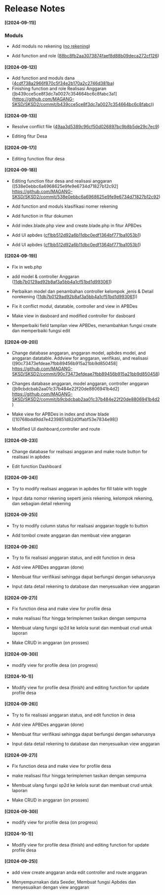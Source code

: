 # Release Notes

#### [(2024-09-11)]

### Moduls

-   Add moduls no rekening ([no rekening](https://github.com/MAGANG-SKSD/SKSD2/commit/8f925b9d0a957e65f296e82501e454120a238459?diff=split&w=0))

-   Add function and role ([88bc8fb2aa3073874faef8d88b09deca272cf126](https://github.com/MAGANG-SKSD/SKSD2/commit/88bc8fb2aa3073874faef8d88b09deca272cf126))

#### [(2024-09-12)]

-   Add function and moduls dana ([4cdf738a2966f870c5f34e2b170a2c2746d381ba](https://github.com/MAGANG-SKSD/SKSD2/commit/4cdf738a2966f870c5f34e2b170a2c2746d381ba))
-   Finishing function and role Realisasi Anggaran ([b439cce5ce8f3dc7a0027c354664bc6c8fabc3a1] (https://github.com/MAGANG-SKSD/SKSD2/commit/b439cce5ce8f3dc7a0027c354664bc6c8fabc))

#### [(2024-09-13)]

-   Resolve conflict file ([49aa3d5389c96cf50d026897bc9b8b5de29c7ec9](https://github.com/MAGANG-SKSD/SKSD2/commit/49aa3d5389c96cf50d026897bc9b8b5de29c7ec9))

-   Editing fitur Desa

#### [(2024-09-17)]

-   Editing function fitur desa

#### [(2024-09-18)]

-   Editing function fitur desa and realisasi anggaran ([538e0ebbc6a6968625e9fe9e6734d71827b12c92] https://github.com/MAGANG-SKSD/SKSD2/commit/538e0ebbc6a6968625e9fe9e6734d71827b12c92)

-   Add function and moduls klasifikasi nomer rekening

-   Add function in fitur dokumen

-   Add index.blade.php view and create.blade.php in fitur APBDes

-   Add UI apbdes ([cf1bb512d92a6b11dbc0edf1364bf771ba1053b1](https://github.com/MAGANG-SKSD/SKSD2/commit/cf1bb512d92a6b11dbc0edf1364bf771ba1053b1))

-   Add UI apbdes ([cf1bb512d92a6b11dbc0edf1364bf771ba1053b1](https://github.com/MAGANG-SKSD/SKSD2/commit/cf1bb512d92a6b11dbc0edf1364bf771ba1053b1))

#### [(2024-09-19)]

-   Fix in web.php
-   add model & controller Anggaran ([11db7b0129ad92b8af3a5bb4a1cf51bd1d993061](https://github.com/MAGANG-SKSD/SKSD2/commit/11db7b0129ad92b8af3a5bb4a1cf51bd1d993061))
-   Perbaikan model dan penambahan controller kelompok ,jenis & Detail norekening ([11db7b0129ad92b8af3a5bb4a1cf51bd1d993061](11db7b0129ad92b8af3a5bb4a1cf51bd1d993061)))

-   Fix it conflict modul, datatable, controller and view in APBDes

-   Make view in dasboard and modified controller for dasboard

-   Memperbaiki field tampilan view APBDes, menambahkan fungsi create dan memperbaiki fungsi edit

#### [(2024-09-20)]

-   Change database anggaran, anggaran model, apbdes model, and anggaran datatable. Addview for anggaran, verifikasi, and realisasi ([90c73473efdeae7fbb89456b915a21bb9d850458] https://github.com/MAGANG-SKSD/SKSD2/commit/90c73473efdeae7fbb89456b915a21bb9d850458)

-   Changes database anggaran, model anggaran, controller anggaran ([b9cbdcbab2aa01c37b484e22f20de8806941b4d2] https://github.com/MAGANG-SKSD/SKSD2/commit/b9cbdcbab2aa01c37b484e22f20de8806941b4d2)

-   Make view for APBDes in index and show blade ([10768bdd9dd7e4239851d82d0ffabf53e7834e98])

-   Modified UI dashboard,controller and route

#### [(2024-09-23)]

-   Change database for realisasi anggaran and make route button for realisasi in apbdes

-   Edit function Dashboard

#### [(2024-09-24)]

-   Try to modify realisasi anggaran in apbdes for fill table with toggle

-   Input data nomor rekening seperti jenis rekening, kelompok rekening, dan sebagian detail rekening

#### [(2024-09-25)]

-   Try to modify column status for realisasi anggaran toggle to button

-   Add tombol create anggaran dan membuat view anggaran

#### [(2024-09-26)]

-   Try to fix realisasi anggaran status, and edit function in desa

-   Add view APBDes anggaran (done)

-   Membuat fitur verifikasi sehingga dapat berfungsi dengan seharusnya

-   Input data detail rekening to database dan menyesuaikan view anggaran

#### [(2024-09-27)]

-   Fix function desa and make view for profile desa

-   make realisasi fitur hingga terimplemen tasikan dengan sempurna

-   Membuat ulang fungsi sp2d ke kelola surat dan membuat crud untuk laporan

-   Make CRUD in anggaran (on prosses)

#### [(2024-09-30)]

-   modify view for profile desa (on progress)

#### [(2024-10-1)]

-   Modify view for profile desa (finish) and editing function for update profile desa

#### [(2024-09-26)]

-   Try to fix realisasi anggaran status, and edit function in desa

-   Add view APBDes anggaran (done)

-   Membuat fitur verifikasi sehingga dapat berfungsi dengan seharusnya

-   Input data detail rekening to database dan menyesuaikan view anggaran

#### [(2024-09-27)]

-   Fix function desa and make view for profile desa

-   make realisasi fitur hingga terimplemen tasikan dengan sempurna

-   Membuat ulang fungsi sp2d ke kelola surat dan membuat crud untuk laporan

-   Make CRUD in anggaran (on prosses)

#### [(2024-09-30)]

-   modify view for profile desa (on progress)

#### [(2024-10-1)]

-   Modify view for profile desa (finish) and editing function for update profile desa

#### [(2024-09-25)]

-   add view create anggaran anda edit controller and route anggaran

-   Menyempurnakan data Seeder, Membuat fungsi Apbdes dan menyesuaikan dengan view anggaran
